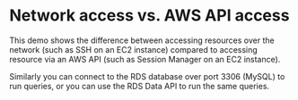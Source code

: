 # Network access vs. AWS API access

This demo shows the difference between accessing resources over the network (such as SSH on an EC2 instance) compared to accessing resource via an AWS API (such as Session Manager on an EC2 instance).

Similarly you can connect to the RDS database over port 3306 (MySQL) to run queries, or you can use the RDS Data API to run the same queries.
